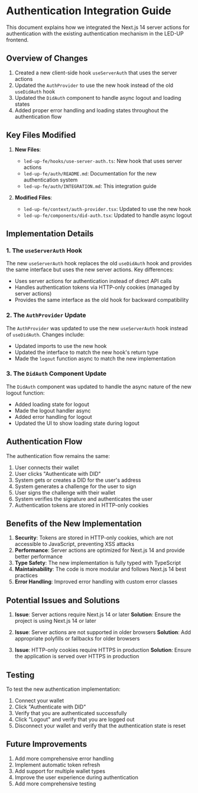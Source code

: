 # Authentication Integration Guide

This document explains how we integrated the Next.js 14 server actions for authentication with the existing authentication mechanism in the LED-UP frontend.

## Overview of Changes

1. Created a new client-side hook `useServerAuth` that uses the server actions
2. Updated the `AuthProvider` to use the new hook instead of the old `useDidAuth` hook
3. Updated the `DidAuth` component to handle async logout and loading states
4. Added proper error handling and loading states throughout the authentication flow

## Key Files Modified

1. **New Files**:

   - `led-up-fe/hooks/use-server-auth.ts`: New hook that uses server actions
   - `led-up-fe/auth/README.md`: Documentation for the new authentication system
   - `led-up-fe/auth/INTEGRATION.md`: This integration guide

2. **Modified Files**:
   - `led-up-fe/context/auth-provider.tsx`: Updated to use the new hook
   - `led-up-fe/components/did-auth.tsx`: Updated to handle async logout

## Implementation Details

### 1. The `useServerAuth` Hook

The new `useServerAuth` hook replaces the old `useDidAuth` hook and provides the same interface but uses the new server actions. Key differences:

- Uses server actions for authentication instead of direct API calls
- Handles authentication tokens via HTTP-only cookies (managed by server actions)
- Provides the same interface as the old hook for backward compatibility

### 2. The `AuthProvider` Update

The `AuthProvider` was updated to use the new `useServerAuth` hook instead of `useDidAuth`. Changes include:

- Updated imports to use the new hook
- Updated the interface to match the new hook's return type
- Made the `logout` function async to match the new implementation

### 3. The `DidAuth` Component Update

The `DidAuth` component was updated to handle the async nature of the new logout function:

- Added loading state for logout
- Made the logout handler async
- Added error handling for logout
- Updated the UI to show loading state during logout

## Authentication Flow

The authentication flow remains the same:

1. User connects their wallet
2. User clicks "Authenticate with DID"
3. System gets or creates a DID for the user's address
4. System generates a challenge for the user to sign
5. User signs the challenge with their wallet
6. System verifies the signature and authenticates the user
7. Authentication tokens are stored in HTTP-only cookies

## Benefits of the New Implementation

1. **Security**: Tokens are stored in HTTP-only cookies, which are not accessible to JavaScript, preventing XSS attacks
2. **Performance**: Server actions are optimized for Next.js 14 and provide better performance
3. **Type Safety**: The new implementation is fully typed with TypeScript
4. **Maintainability**: The code is more modular and follows Next.js 14 best practices
5. **Error Handling**: Improved error handling with custom error classes

## Potential Issues and Solutions

1. **Issue**: Server actions require Next.js 14 or later
   **Solution**: Ensure the project is using Next.js 14 or later

2. **Issue**: Server actions are not supported in older browsers
   **Solution**: Add appropriate polyfills or fallbacks for older browsers

3. **Issue**: HTTP-only cookies require HTTPS in production
   **Solution**: Ensure the application is served over HTTPS in production

## Testing

To test the new authentication implementation:

1. Connect your wallet
2. Click "Authenticate with DID"
3. Verify that you are authenticated successfully
4. Click "Logout" and verify that you are logged out
5. Disconnect your wallet and verify that the authentication state is reset

## Future Improvements

1. Add more comprehensive error handling
2. Implement automatic token refresh
3. Add support for multiple wallet types
4. Improve the user experience during authentication
5. Add more comprehensive testing
